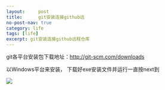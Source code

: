 ```yaml
---
layout:     post
title:      git安装连接github远
no-post-nav: true
category: life
tags: [life]
excerpt: git安装连接github远程仓库
---
```


git各平台安装包下载地址：http://git-scm.com/downloads

以Windows平台来安装， 下载好exe安装文件并运行一直按next到

![](http://jiangyl23.github.io/assets/images/2019/life/01.png)


